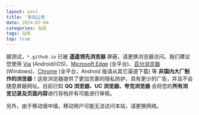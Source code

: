 ```yaml
---
layout: post
title: '本站公告'
date: 2024-07-04
categories: 站务
tags: 站务
top: true
---
```


据测试，`*.github.io` 已被 **遥遥领先浏览器** 屏蔽，请更换浏览器访问。我们建议您使用 [Via](https://viayoo.com/) (Android/iOS)、[Microsoft Edge](https://www.microsoft.com/edge/download) (全平台)、[百分浏览器](https://www.centbrowser.cn/) (Windows)、[Chrome](https://google.cn/chrome/) (全平台，Android 版请从其它渠道下载) 等 **非国内大厂制作的浏览器**！这些浏览器提供了更加完善的隐私防护，具有更少的广告，并且不会随意屏蔽网址。目前已知 **QQ 浏览器、UC 浏览器、夸克浏览器** 会将您的**所有浏览记录及页面内容**进行存档并有可能进行审核。

另外，由于移动墙中墙，移动用户可能无法访问本站，请更换网络。
